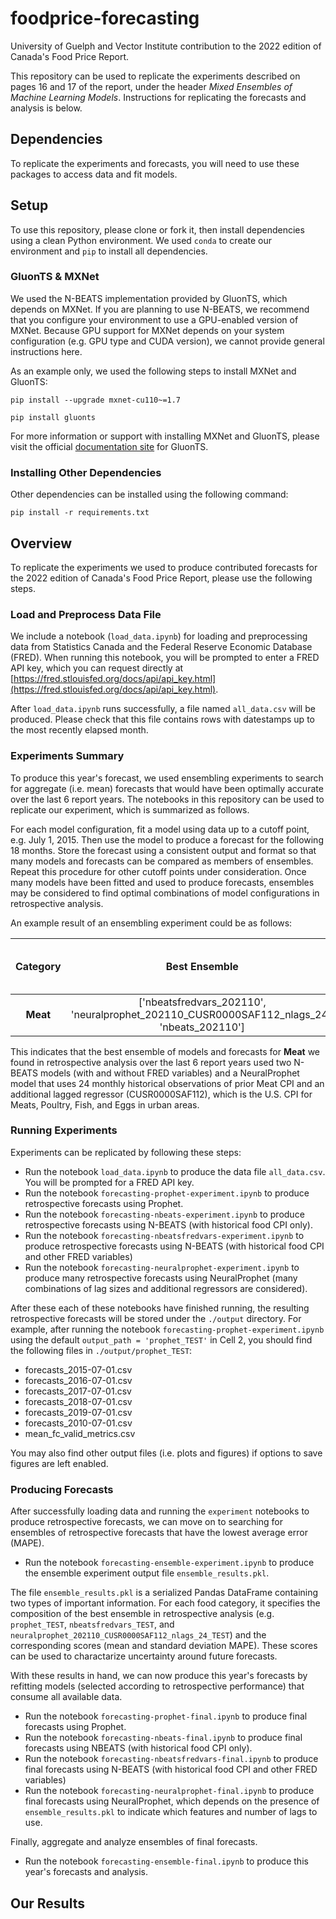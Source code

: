 # foodprice-forecasting

University of Guelph and Vector Institute contribution to the 2022 edition of Canada's Food Price Report. 

This repository can be used to replicate the experiments described on pages 16 and 17 of the report, under the header *Mixed Ensembles of Machine Learning Models*. Instructions for replicating the forecasts and analysis is below. 

## Dependencies

To replicate the experiments and forecasts, you will need to use these packages to access data and fit models. 


## Setup

To use this repository, please clone or fork it, then install dependencies using a clean Python environment. We used `conda` to create our environment and `pip` to install all dependencies.

### GluonTS & MXNet

We used the N-BEATS implementation provided by GluonTS, which depends on MXNet. If you are planning to use N-BEATS, we recommend that you configure your environment to use a GPU-enabled version of MXNet. Because GPU support for MXNet depends on your system configuration (e.g. GPU type and CUDA version), we cannot provide general instructions here. 

As an example only, we used the following steps to install MXNet and GluonTS:

`pip install --upgrade mxnet-cu110~=1.7`

`pip install gluonts`

For more information or support with installing MXNet and GluonTS, please visit the official [documentation site](https://ts.gluon.ai/install.html) for GluonTS. 

### Installing Other Dependencies

Other dependencies can be installed using the following command:

`pip install -r requirements.txt`

## Overview

To replicate the experiments we used to produce contributed forecasts for the 2022 edition of Canada's Food Price Report, please use the following steps.

### Load and Preprocess Data File

We include a notebook (`load_data.ipynb`) for loading and preprocessing data from Statistics Canada and the Federal Reserve Economic Database (FRED). When running this notebook, you will be prompted to enter a FRED API key, which you can request directly at [https://fred.stlouisfed.org/docs/api/api_key.html](https://fred.stlouisfed.org/docs/api/api_key.html). 

After `load_data.ipynb` runs successfully, a file named `all_data.csv` will be produced. Please check that this file contains rows with datestamps up to the most recently elapsed month.

### Experiments Summary

To produce this year's forecast, we used ensembling experiments to search for aggregate (i.e. mean) forecasts that would have been optimally accurate over the last 6 report years. The notebooks in this repository can be used to replicate our experiment, which is summarized as follows.

For each model configuration, fit a model using data up to a cutoff point, e.g. July 1, 2015. Then use the model to produce a forecast for the following 18 months. Store the forecast using a consistent output and format so that many models and forecasts can be compared as members of ensembles. Repeat this procedure for other cutoff points under consideration. Once many models have been fitted and used to produce forecasts, ensembles may be considered to find optimal combinations of model configurations in retrospective analysis. 

An example result of an ensembling experiment could be as follows:

|     Category    |                                            Best   Ensemble                                          |     Average   MAPE (± Std. Dev.)    |
|:---------------:|:---------------------------------------------------------------------------------------------------:|:-----------------------------------:|
|     **Meat**        |     ['nbeatsfredvars_202110',   'neuralprophet_202110_CUSR0000SAF112_nlags_24', 'nbeats_202110']    |           2.62%   (±1.10%)          |

This indicates that the best ensemble of models and forecasts for **Meat** we found in retrospective analysis over the last 6 report years used two N-BEATS models (with and without FRED variables) and a NeuralProphet model that uses 24 monthly historical observations of prior Meat CPI and an additional lagged regressor (CUSR0000SAF112), which is the U.S. CPI for Meats, Poultry, Fish, and Eggs in urban areas.

### Running Experiments

Experiments can be replicated by following these steps:

- Run the notebook `load_data.ipynb` to produce the data file `all_data.csv`. You will be prompted for a FRED API key.
- Run the notebook `forecasting-prophet-experiment.ipynb` to produce retrospective forecasts using Prophet.
- Run the notebook `forecasting-nbeats-experiment.ipynb` to produce retrospective forecasts using N-BEATS (with historical food CPI only).
- Run the notebook `forecasting-nbeatsfredvars-experiment.ipynb` to produce retrospective forecasts using N-BEATS (with historical food CPI and other FRED variables)
- Run the notebook `forecasting-neuralprophet-experiment.ipynb` to produce many retrospective forecasts using NeuralProphet (many combinations of lag sizes and additional regressors are considered). 

After these each of these notebooks have finished running, the resulting retrospective forecasts will be stored under the `./output` directory. For example, after running the notebook `forecasting-prophet-experiment.ipynb` using the default `output_path = 'prophet_TEST'` in Cell 2, you should find the following files in `./output/prophet_TEST`:

- forecasts_2015-07-01.csv
- forecasts_2016-07-01.csv
- forecasts_2017-07-01.csv
- forecasts_2018-07-01.csv
- forecasts_2019-07-01.csv
- forecasts_2010-07-01.csv
- mean_fc_valid_metrics.csv

You may also find other output files (i.e. plots and figures) if options to save figures are left enabled. 

### Producing Forecasts

After successfully loading data and running the `experiment` notebooks to produce retrospective forecasts, we can move on to searching for ensembles of retrospective forecasts that have the lowest average error (MAPE).

- Run the notebook `forecasting-ensemble-experiment.ipynb` to produce the ensemble experiment output file `ensemble_results.pkl`.

The file `ensemble_results.pkl` is a serialized Pandas DataFrame containing two types of important information. For each food category, it specifies the composition of the best ensemble in retrospective analysis (e.g. `prophet_TEST`, `nbeatsfredvars_TEST`, and `neuralprophet_202110_CUSR0000SAF112_nlags_24_TEST`) and the corresponding scores (mean and standard deviation MAPE). These scores can be used to charactarize uncertainty around future forecasts. 

With these results in hand, we can now produce this year's forecasts by refitting models (selected according to retrospective performance) that consume all available data.

- Run the notebook `forecasting-prophet-final.ipynb` to produce final forecasts using Prophet.
- Run the notebook `forecasting-nbeats-final.ipynb` to produce final forecasts using NBEATS (with historical food CPI only).
- Run the notebook `forecasting-nbeatsfredvars-final.ipynb` to produce final forecasts using N-BEATS (with historical food CPI and other FRED variables)
- Run the notebook `forecasting-neuralprophet-final.ipynb` to produce final forecasts using NeuralProphet, which depends on the presence of `ensemble_results.pkl` to indicate which features and number of lags to use.

Finally, aggregate and analyze ensembles of final forecasts.

- Run the notebook `forecasting-ensemble-final.ipynb` to produce this year's forecasts and analysis.

## Our Results


